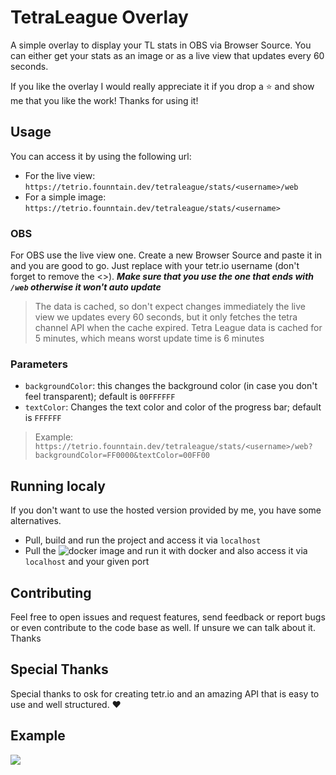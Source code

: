# TetraLeague Overlay
A simple overlay to display your TL stats in OBS via Browser Source.
You can either get your stats as an image or as a live view that updates every 60 seconds.

If you like the overlay I would really appreciate it if you drop a ⭐ and show me that you like the work! Thanks for using it!

## Usage
You can access it by using the following url:
- For the live view: `https://tetrio.founntain.dev/tetraleague/stats/<username>/web`
- For a simple image: `https://tetrio.founntain.dev/tetraleague/stats/<username>`

### OBS
For OBS use the live view one. Create a new Browser Source and paste it in and you are good to go. Just replace <username> with your tetr.io username (don't forget to remove the <>). ***Make sure that you use the one that ends with `/web` otherwise it won't auto update***

> The data is cached, so don't expect changes immediately the live view we updates every 60 seconds, but it only fetches the tetra channel API when the cache expired. Tetra League data is cached for 5 minutes, which means worst update time is 6 minutes

### Parameters
- `backgroundColor`: this changes the background color (in case you don't feel transparent); default is `00FFFFFF`
- `textColor`: Changes the text color and color of the progress bar; default is `FFFFFF`
> Example: `https://tetrio.founntain.dev/tetraleague/stats/<username>/web?backgroundColor=FF0000&textColor=00FF00`

## Running localy
If you don't want to use the hosted version provided by me, you have some alternatives.
- Pull, build and run the project and access it via `localhost`
- Pull the ![docker image](https://hub.docker.com/repository/docker/founntain/tetraleague.overlay.api/general) and run it with docker and also access it via `localhost` and your given port

## Contributing
Feel free to open issues and request features, send feedback or report bugs or even contribute to the code base as well.
If unsure we can talk about it. Thanks

## Special Thanks
Special thanks to osk for creating tetr.io and an amazing API that is easy to use and well structured. ❤️

## Example
![](https://tetrio.founntain.dev/tetraleague/stats/founntain)
